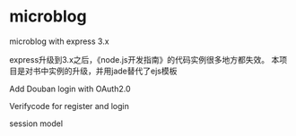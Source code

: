 microblog
=========

microblog with express 3.x

express升级到3.x之后，《node.js开发指南》的代码实例很多地方都失效。
本项目是对书中实例的升级，并用jade替代了ejs模板

Add Douban login with OAuth2.0

Verifycode for register and login

session model

